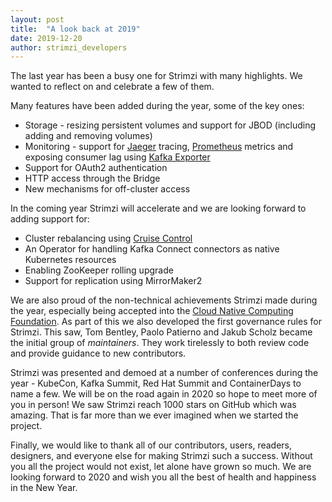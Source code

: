 ```yaml
---
layout: post
title:  "A look back at 2019"
date: 2019-12-20
author: strimzi_developers
---
```


The last year has been a busy one for Strimzi with many highlights. 
We wanted to reflect on and celebrate a few of them.

<!--more-->

Many features have been added during the year, some of the key ones:

* Storage - resizing persistent volumes and support for JBOD (including adding and removing volumes)
* Monitoring - support for [Jaeger](https://www.jaegertracing.io/) tracing, [Prometheus](https://prometheus.io/) metrics and exposing consumer lag using [Kafka Exporter](https://github.com/danielqsj/kafka_exporter)
* Support for OAuth2 authentication
* HTTP access through the Bridge
* New mechanisms for off-cluster access

In the coming year Strimzi will accelerate and we are looking forward to adding support for:

* Cluster rebalancing using [Cruise Control](https://github.com/linkedin/cruise-control)
* An Operator for handling Kafka Connect connectors as native Kubernetes resources
* Enabling ZooKeeper rolling upgrade
* Support for replication using MirrorMaker2

We are also proud of the non-technical achievements Strimzi made during the year, especially being accepted into the [Cloud Native Computing Foundation](https://www.cncf.io/). 
As part of this we also developed the first governance rules for Strimzi.
This saw, Tom Bentley, Paolo Patierno and Jakub Scholz became the initial group of *maintainers*. 
They work tirelessly to both review code and provide guidance to new contributors. 

Strimzi was presented and demoed at a number of conferences during the year - KubeCon, Kafka Summit, Red Hat Summit and ContainerDays to name a few. 
We will be on the road again in 2020 so hope to meet more of you in person! 
We saw Strimzi reach 1000 stars on GitHub which was amazing. 
That is far more than we ever imagined when we started the project.

Finally, we would like to thank all of our contributors, users, readers, designers, and everyone else for making Strimzi such a success. 
Without you all the project would not exist, let alone have grown so much. 
We are looking forward to 2020 and wish you all the best of health and happiness in the New Year.
